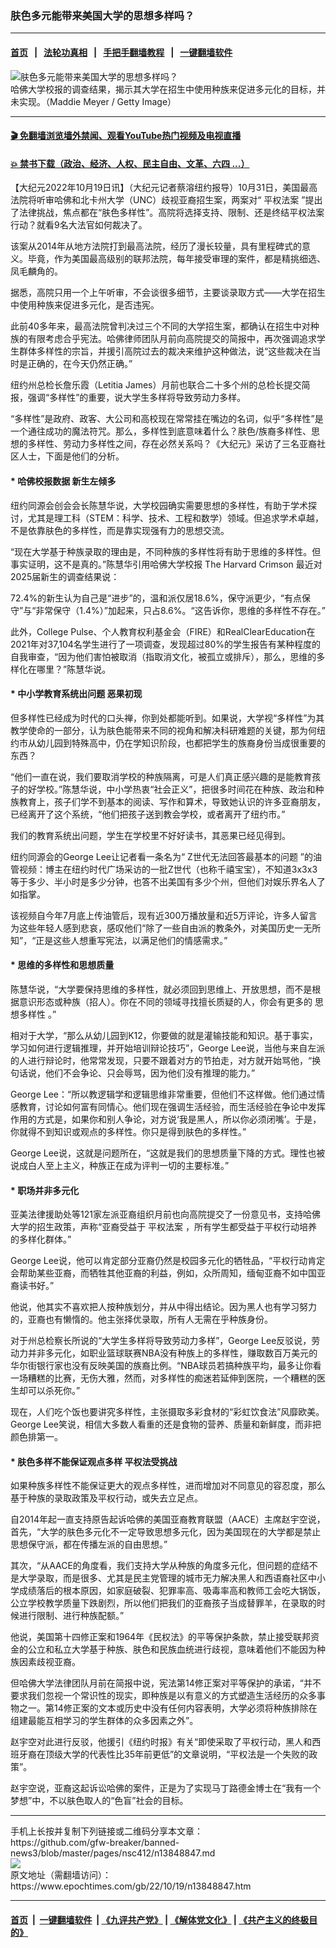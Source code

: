 ### 肤色多元能带来美国大学的思想多样吗？
------------------------

#### [首页](https://github.com/gfw-breaker/banned-news3/blob/master/README.md) &nbsp;&nbsp;|&nbsp;&nbsp; [法轮功真相](https://github.com/begood0513/basic/blob/master/README.md)  &nbsp;&nbsp;|&nbsp;&nbsp; [手把手翻墙教程](https://github.com/gfw-breaker/guides/wiki)  &nbsp;&nbsp;|&nbsp;&nbsp; [一键翻墙软件](https://github.com/gfw-breaker/nogfw/blob/master/README.md)  



<div><img alt="肤色多元能带来美国大学的思想多样吗？" class="attachment-djy_600_400 size-djy_600_400 wp-post-image" src="https://i.epochtimes.com/assets/uploads/2022/08/id13795991-159698-600x400.jpeg"/>
<div class="caption">
 哈佛大学校报的调查结果，揭示其大学在招生中使用种族来促进多元化的目标，并未实现。（Maddie Meyer / Getty Image）
</div></div><hr/>

#### [ 🎬  免翻墙浏览墙外禁闻、观看YouTube热门视频及电视直播](https://github.com/gfw-breaker/HelloWorld)

#### [ 💥  禁书下载（政治、经济、人权、民主自由、文革、六四 ...）](https://github.com/gfw-breaker/books/blob/master/README.md)

<div><p>
 【大纪元2022年10月19日讯】（大纪元记者蔡溶纽约报导）10月31日，美国最高法院将听审哈佛和北卡州大学（UNC）歧视亚裔招生案，两案对“
 <ok href="https://www.epochtimes.com/gb/tag/%E5%B9%B3%E6%9D%83%E6%B3%95%E6%A1%88.html">
  平权法案
 </ok>
 ”提出了法律挑战，焦点都在“肤色多样性”。高院将选择支持、限制、还是终结平权法案行动？就看9名大法官如何裁决了。
</p>
<p>
 该案从2014年从地方法院打到最高法院，经历了漫长较量，具有里程碑式的意义。毕竟，作为美国最高级别的联邦法院，每年接受审理的案件，都是精挑细选、凤毛麟角的。
</p>
<p>
 据悉，高院只用一个上午听审，不会谈很多细节，主要谈录取方式——大学在招生中使用种族来促进多元化，是否违宪。
</p>
<p>
 此前40多年来，最高法院曾判决过三个不同的大学招生案，都确认在招生中对种族的有限考虑合乎宪法。哈佛律师团队月前向高院提交的简报中，再次强调追求学生群体多样性的宗旨，并援引高院过去的裁决来维护这种做法，说“这些裁决在当时是正确的，在今天仍然正确。”
</p>
<p>
 纽约州总检长詹乐霞（Letitia James）月前也联合二十多个州的总检长提交简报，强调“多样性”的重要，说大学生多样将导致劳动力多样。
</p>
<p>
 “多样性”是政府、政客、大公司和高校现在常常挂在嘴边的名词，似乎“多样性”是一个通往成功的魔法符咒。那么，多样性到底意味着什么？肤色/族裔多样性、思想的多样性、劳动力多样性之间，存在必然关系吗？《大纪元》采访了三名亚裔社区人士，下面是他们的分析。
</p>
<h4>
 * 哈佛校报数据 新生左倾多
</h4>
<p>
 纽约同源会创会会长陈慧华说，大学校园确实需要思想的多样性，有助于学术探讨，尤其是理工科（STEM：科学、技术、工程和数学）领域。但追求学术卓越，不是依靠肤色的多样性，而是靠实现强有力的思想交流。
</p>
<p>
 “现在大学基于种族录取的理由是，不同种族的多样性将有助于思维的多样性。但事实证明，这不是真的。”陈慧华引用哈佛大学校报
 <ok href="https://features.thecrimson.com/2021/freshman-survey/lifestyle-narrative/">
  The Harvard Crimson
 </ok>
 最近对2025届新生的调查结果说：
</p>
<p>
 72.4%的新生认为自己是“进步”的，温和派仅居18.6%，保守派更少，“有点保守”与“非常保守（1.4%）”加起来，只占8.6%。“这告诉你，思维的多样性不存在。”
</p>
<p>
 此外，College Pulse、个人教育权利基金会（FIRE）和RealClearEducation在2021年对37,104名学生进行了一项调查，发现超过80%的学生报告有某种程度的自我审查，“因为他们害怕被取消（指取消文化，被孤立或排斥），那么，思维的多样化在哪里？”陈慧华说。
</p>
<h4>
 * 中小学教育系统出问题 恶果初现
</h4>
<p>
 但多样性已经成为时代的口头禅，你到处都能听到。如果说，大学视“多样性”为其教学使命的一部分，认为肤色能带来不同的视角和解决科研难题的关键，那为何纽约市从幼儿园到特殊高中，仍在学知识阶段，也都把学生的族裔身份当成很重要的东西？
</p>
<p>
 “他们一直在说，我们要取消学校的种族隔离，可是人们真正感兴趣的是能教育孩子的好学校。”陈慧华说，中小学热衷“社会正义”，把很多时间花在种族、政治和种族教育上，孩子们学不到基本的阅读、写作和算术，导致她认识的许多亚裔朋友，已经离开了这个系统，“他们把孩子送到教会学校，或者离开了纽约市。”
</p>
<p>
 我们的教育系统出问题，学生在学校里不好好读书，其恶果已经见得到。
</p>
<p>
 纽约同源会的George Lee让记者看一条名为“
 <ok href="https://www.youtube.com/watch?v=g2oMv93EUpY">
  Z世代无法回答最基本的问题
 </ok>
 ”的油管视频：博主在纽约时代广场采访的一批Z世代（也称千禧宝宝），不知道3x3x3等于多少、半小时是多少分钟，也答不出美国有多少个州，但他们对娱乐界名人了如指掌。
</p>
<p>
 该视频自今年7月底上传油管后，现有近300万播放量和近5万评论，许多人留言为这些年轻人感到悲哀，感叹他们“除了一些自由派的教条外，对美国历史一无所知”，“正是这些人想重写宪法，以满足他们的情感需求。”
</p>
<h4>
 * 思维的多样性和思想质量
</h4>
<p>
 陈慧华说，“大学要保持思维的多样性，就必须回到思维上、开放思想，而不是根据意识形态或种族（招人）。你在不同的领域寻找擅长质疑的人，你会有更多的
 <ok href="https://www.epochtimes.com/gb/tag/%E6%80%9D%E6%83%B3%E5%A4%9A%E6%A0%B7%E6%80%A7.html">
  思想多样性
 </ok>
 。”
</p>
<p>
 相对于大学，“那么从幼儿园到K12，你要做的就是灌输技能和知识。基于事实，学习如何进行逻辑推理，并开始培训辩论技巧”，George Lee说，当他与来自左派的人进行辩论时，他常常发现，只要不跟着对方的节拍走，对方就开始骂他，“换句话说，他们不会争论、只会辱骂，因为他们没有推理的能力。”
</p>
<p>
 George Lee：“所以教逻辑学和逻辑思维非常重要，但他们不这样做。他们通过情感教育，讨论如何富有同情心。他们现在强调生活经验，而生活经验在争论中发挥作用的方式是，如果你和别人争论，对方说‘我是黑人，所以你必须闭嘴’。于是，你就得不到知识或观点的多样性。你只是得到肤色的多样性。”
</p>
<p>
 George Lee说，这就是问题所在，“这就是我们的思想质量下降的方式。理性也被说成白人至上主义，种族正在成为评判一切的主要标准。”
</p>
<h4>
 * 职场并非多元化
</h4>
<p>
 亚美法律援助处等121家左派亚裔组织月前也向高院提交了一份意见书，支持哈佛大学的招生政策，声称“亚裔受益于
 <ok href="https://www.epochtimes.com/gb/tag/%E5%B9%B3%E6%9D%83%E6%B3%95%E6%A1%88.html">
  平权法案
 </ok>
 ，所有学生都受益于平权行动培养的多样化群体。”
</p>
<p>
 George Lee说，他可以肯定部分亚裔仍然是校园多元化的牺牲品，“平权行动肯定会帮助某些亚裔，而牺牲其他亚裔的利益，例如，众所周知，缅甸亚裔不如中国亚裔读书好。”
</p>
<p>
 他说，他其实不喜欢把人按种族划分，并从中得出结论。因为黑人也有学习努力的，亚裔也有懒惰的。他主张择优录取，所有人无需在乎种族身份。
</p>
<p>
 对于州总检察长所说的“大学生多样将导致劳动力多样”，George Lee反驳说，劳动力并非多元化，如职业篮球联赛NBA没有种族上的多样性，赚取数百万美元的华尔街银行家也没有反映美国的族裔比例。“NBA球员若搞种族平均，最多让你看一场糟糕的比赛，无伤大雅，然而，对多样性的痴迷若延伸到医院，一个糟糕的医生却可以杀死你。”
</p>
<p>
 现在，人们吃个饭也要讲究多样性，主张摄取多彩食材的“彩虹饮食法”风靡欧美。George Lee笑说，相信大多数人看重的还是食物的营养、质量和新鲜度，而非把颜色排第一。
</p>
<h4>
 * 肤色多样不能保证观点多样 平权法受挑战
</h4>
<p>
 如果种族多样性不能保证更大的观点多样性，进而增加对不同意见的容忍度，那么基于种族的录取政策及平权行动，或失去立足点。
</p>
<p>
 自2014年起一直支持原告起诉哈佛的美国亚裔教育联盟（AACE）主席赵宇空说，首先，“大学的肤色多元化不一定导致思想多元化，因为美国现在的大学都是禁止思想保守派，都在传播左派的自由思想。”
</p>
<p>
 其次，“从AACE的角度看，我们支持大学从种族的角度多元化，但问题的症结不是大学录取，而是很多、尤其是民主党管理的城市无力解决黑人和西语裔社区中小学成绩落后的根本原因，如家庭破裂、犯罪率高、吸毒率高和教师工会吃大锅饭，公立学校教学质量下跌剧烈，所以他们把我们的亚裔孩子当成替罪羊，在录取的时候进行限制、进行种族配额。”
</p>
<p>
 他说，美国第十四修正案和1964年《民权法》的平等保护条款，禁止接受联邦资金的公立和私立大学基于种族、肤色和民族血统进行歧视，意味着他们不能因为种族因素歧视亚裔。
</p>
<p>
 但哈佛大学法律团队月前在简报中说，宪法第14修正案对平等保护的承诺，“并不要求我们忽视一个常识性的现实，即种族是以有意义的方式塑造生活经历的众多事物之一。第14修正案的文本或历史中没有任何内容表明，大学必须将种族排除在组建最能互相学习的学生群体的众多因素之外”。
</p>
<p>
 赵宇空对此进行反驳，他援引《纽约时报》有关“即使采取了平权行动，黑人和西班牙裔在顶级大学的代表性比35年前更低”的文章说明，“平权法是一个失败的政策”。
</p>
<p>
 赵宇空说，亚裔这起诉讼哈佛的案件，正是为了实现马丁路德金博士在“我有一个梦想”中，不以肤色取人的“色盲”社会的目标。
</p>
</div>
<hr/>
手机上长按并复制下列链接或二维码分享本文章：<br/>
https://github.com/gfw-breaker/banned-news3/blob/master/pages/nsc412/n13848847.md <br/>
<a href='https://github.com/gfw-breaker/banned-news3/blob/master/pages/nsc412/n13848847.md'><img src='https://github.com/gfw-breaker/banned-news3/blob/master/pages/nsc412/n13848847.md.png'/></a> <br/>
原文地址（需翻墙访问）：https://www.epochtimes.com/gb/22/10/19/n13848847.htm


------------------------
#### [首页](https://github.com/gfw-breaker/banned-news3/blob/master/README.md) &nbsp;|&nbsp; [一键翻墙软件](https://github.com/gfw-breaker/nogfw/blob/master/README.md) &nbsp;| [《九评共产党》](https://github.com/gfw-breaker/9ping.md/blob/master/README.md#九评之一评共产党是什么) | [《解体党文化》](https://github.com/gfw-breaker/jtdwh.md/blob/master/README.md) | [《共产主义的终极目的》](https://github.com/gfw-breaker/gczydzjmd.md/blob/master/README.md)


<img src='http://gfw-breaker.win/banned-news3/pages/nsc412/n13848847.md' width='0px' height='0px'/>